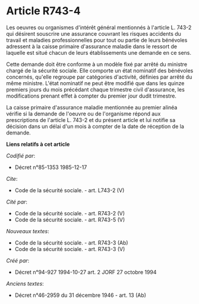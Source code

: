 # Article R743-4

Les oeuvres ou organismes d'intérêt général mentionnés à l'article L. 743-2 qui désirent souscrire une assurance couvrant les
risques accidents du travail et maladies professionnelles pour tout ou partie de leurs bénévoles adressent à la caisse
primaire d'assurance maladie dans le ressort de laquelle est situé chacun de leurs établissements une demande en ce sens. 

Cette demande doit être conforme à un modèle fixé par arrêté du ministre chargé de la sécurité sociale. Elle comporte un état
nominatif des bénévoles concernés, qu'elle regroupe par catégories d'activité, définies par arrêté du même ministre. L'état
nominatif ne peut être modifié que dans les quinze premiers jours du mois précédant chaque trimestre civil d'assurance, les
modifications prenant effet à compter du premier jour dudit trimestre. 

La caisse primaire d'assurance maladie mentionnée au premier alinéa vérifie si la demande de l'oeuvre ou de l'organisme
répond aux prescriptions de l'article L. 743-2 et du présent article et lui notifie sa décision dans un délai d'un mois à
compter de la date de réception de la demande.

**Liens relatifs à cet article**

_Codifié par_:

  - Décret n°85-1353 1985-12-17

_Cite_:

  - Code de la sécurité sociale. - art. L743-2 (V)

_Cité par_:

  - Code de la sécurité sociale. - art. R743-2 (V)
  - Code de la sécurité sociale. - art. R743-5 (V)

_Nouveaux textes_:

  - Code de la sécurité sociale. - art. R743-3 (Ab)
  - Code de la sécurité sociale. - art. R743-3 (V)

_Créé par_:

  - Décret n°94-927 1994-10-27 art. 2 JORF 27 octobre 1994

_Anciens textes_:

  - Décret n°46-2959 du 31 décembre 1946 - art. 13 (Ab)
